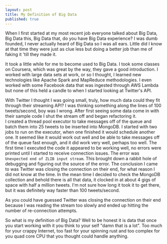 ```yaml
---
layout: post
title: My Definition of Big Data
published: true
---
```


When I first started at my most recent job everyone
talked about Big Data, Big Data this, Big Data that,
do you have Big Data experience? I was dumb founded,
I never actually heard of Big Data so I was all ears.
Little did I know at that time they were just as clue less
but doing a better job than me of faking it 'till they made it.

It took a little while for me to become used to Big Data.
I took some classes on Coursera, which was great by the way,
they gave a good introduction.  I worked with large data sets
at work, or so I thought, I learned new technologies like
Apache Spark and MapReduce methodologies. I even worked with
some Facebook data that was ingested through AWS Lambda but none
of this held a candle to when I started looking
at Twitter's API.

With Twitter I thought I was going small, truly, how 
much data could they fit through their streaming API?
I was thinking something along the lines of 100 tweets/second,
boy was I wrong.  After first seeing some data come in with their
sample code I shut the stream off and began refactoring it.  
I created a thread pool executor to take messages off of the queue
and batch them into 25 tweets to be inserted into MongoDB.
I started with two jobs to run on the executor, when one finished
it would schedule another one.  It seemed like it would work out well
and be able to take messages off of the queue fast enough, and it did
work very well, perhaps too well.  The first time I executed the code
it appeared to be working well, no errors were printed until
I started to receive connection issues.  The error was
 ```Unexpected end of ZLIB input stream```.  This brought down
 a rabbit hole of debugging and figuring out the source of the error.
The conclusion I came to was Twitter was closing the connection on
their end, for what reason I did not know at the time.  In the mean time
I decided to check the MongoDB collection and behold there is all
that data, it clocked in at about 4 gigs of space with half a million
tweets.  I'm not sure how long it took it to get there, but it was definitely
way faster than 100 tweets/second.

As you could have guessed Twitter was closing the connection on their
end because I was reading the stream too slowly and
ended up hitting the number of re-connection attempts. 

So what is my definition of Big Data? Well to be honest it
is data that once you start working with it you
think to your self "damn that is a lot".  Too much for your
crappy Internet, too fast for your spinning rust and
too complex for you quad core CPU that you thought
could handle anything.
